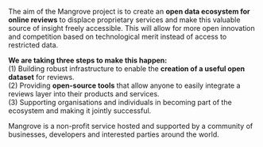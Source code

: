 The aim of the Mangrove project is to create an **open data ecosystem for online reviews** to displace proprietary services and make this valuable source of insight freely accessible. This will allow for more open innovation and competition based on technological merit instead of access to restricted data.   

**We are taking three steps to make this happen:**  
(1) Building robust infrastructure to enable the **creation of a useful open dataset** for reviews.  
(2) Providing **open-source tools** that allow anyone to easily integrate a reviews layer into their products and services.   
(3) Supporting organisations and individuals in becoming part of the ecosystem and making it jointly successful.

Mangrove is a non-profit service hosted and supported by a community of businesses, developers and interested parties around the world.
